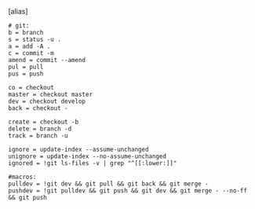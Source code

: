[alias]

	# git:
	b = branch
	s = status -u .
	a = add -A .
	c = commit -m
	amend = commit --amend
	pul = pull
	pus = push

	co = checkout
	master = checkout master
	dev = checkout develop
	back = checkout -

	create = checkout -b
	delete = branch -d
	track = branch -u

	ignore = update-index --assume-unchanged
	unignore = update-index --no-assume-unchanged
	ignored = !git ls-files -v | grep "^[[:lower:]]"

	#macros:
	pulldev = !git dev && git pull && git back && git merge -
	pushdev = !git pulldev && git push && git dev && git merge - --no-ff && git push
